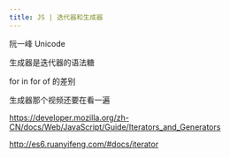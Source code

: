 ```yaml
---
title: JS | 迭代器和生成器
---
```

阮一峰 Unicode

生成器是迭代器的语法糖

for in for of 的差别

生成器那个视频还要在看一遍

https://developer.mozilla.org/zh-CN/docs/Web/JavaScript/Guide/Iterators_and_Generators

http://es6.ruanyifeng.com/#docs/iterator
